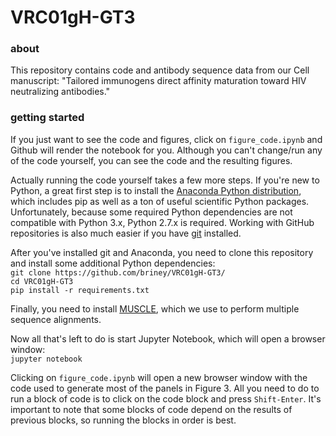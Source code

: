 # VRC01gH-GT3  
  
### about  
  
This repository contains code and antibody sequence data from our Cell manuscript: "Tailored immunogens direct affinity maturation toward HIV neutralizing antibodies."
  
  
### getting started  
  
If you just want to see the code and figures, click on `figure_code.ipynb` and Github will render the notebook for you. Although you can't change/run any of the code yourself, you can see the code and the resulting figures.  
  
Actually running the code yourself takes a few more steps. If you're new to Python, a great first step is to install the [Anaconda Python distribution](https://www.continuum.io/downloads), which includes pip as well as a ton of useful scientific Python packages. Unfortunately, because some required Python dependencies are not compatible with Python 3.x, Python 2.7.x is required. Working with GitHub repositories is also much easier if you have [git](https://git-scm.com/) installed.  
  
After you've installed git and Anaconda, you need to clone this repository and install some additional Python dependencies:  
  `git clone https://github.com/briney/VRC01gH-GT3/`  
  `cd VRC01gH-GT3`  
  `pip install -r requirements.txt`  
  
Finally, you need to install [MUSCLE](http://www.drive5.com/muscle/index.htm), which we use to perform multiple sequence alignments.  
  
Now all that's left to do is start Jupyter Notebook, which will open a browser window:  
`jupyter notebook`  
  
Clicking on `figure_code.ipynb` will open a new browser window with the code used to generate most of the panels in Figure 3. All you need to do to run a block of code is to click on the code block and press `Shift-Enter`. It's important to note that some blocks of code depend on the results of previous blocks, so running the blocks in order is best.
